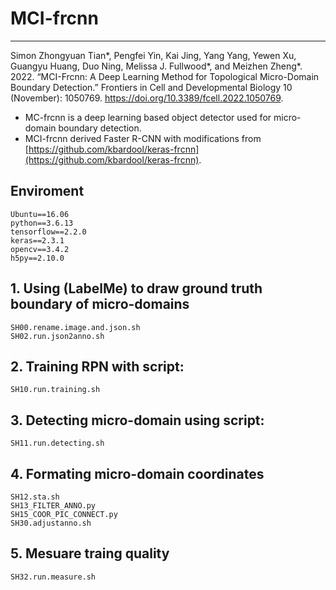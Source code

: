 # MCI-frcnn

***

Simon Zhongyuan Tian*, Pengfei Yin, Kai Jing, Yang Yang, Yewen Xu, Guangyu Huang, Duo Ning, Melissa J. Fullwood*, and Meizhen Zheng*. 2022. “MCI-Frcnn: A Deep Learning Method for Topological Micro-Domain Boundary Detection.” Frontiers in Cell and Developmental Biology 10 (November): 1050769. https://doi.org/10.3389/fcell.2022.1050769.


* MC-frcnn is a deep learning based object detector used for micro-domain boundary detection.
* MCI-frcnn derived Faster R-CNN with modifications from  [https://github.com/kbardool/keras-frcnn](https://github.com/kbardool/keras-frcnn).


## Enviroment
```
Ubuntu==16.06
python==3.6.13
tensorflow==2.2.0
keras==2.3.1
opencv==3.4.2
h5py==2.10.0
```


## 1. Using (LabelMe) to draw ground truth boundary of micro-domains
```
SH00.rename.image.and.json.sh
SH02.run.json2anno.sh
```

## 2. Training RPN with script:
```
SH10.run.training.sh
```
## 3. Detecting micro-domain using script:
```
SH11.run.detecting.sh
```
## 4. Formating micro-domain coordinates
```
SH12.sta.sh
SH13_FILTER_ANNO.py
SH15_COOR_PIC_CONNECT.py
SH30.adjustanno.sh
```

## 5. Mesuare traing quality
```
SH32.run.measure.sh
```
